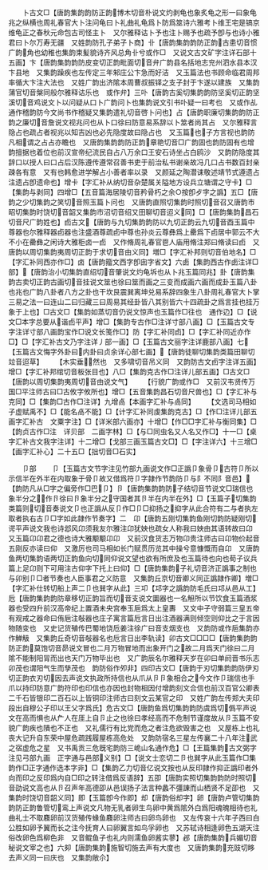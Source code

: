 <!-- { "loadSidebar": true } -->
　　卜古文□【唐韵集韵韵防正韵博木切音朴说文灼剥龟也象炙龟之形一曰象龟兆之纵横也周礼春官大卜注问龟曰卜礼曲礼龟爲卜防爲筮诗六雅考卜维王宅是镐京维龟正之春秋元命包古司怪主卜　又尔雅释诂卜予也注卜赐予也疏予卽与也诗小雅君曰卜尔万寿无疆　又姓韵防孔子弟子卜商】卝【唐韵集韵韵防正韵古患切音惯广韵角也幼稚也集韵束髪貌诗齐风总角卝兮或作□　又说文古文矿字注详石部十五画】卞【唐韵集韵韵防皮变切正韵毗面切音弁广韵县名括地志兖州泗水县本汉卞县地　又集韵躁疾也左传定三年邾庄公卞急而好洁　又玉篇法也书顾命临君周邦率循大卞注大法也　又姓广韵出济隂本周曹叔振铎之支子封于卞遂以建族　又集韵蒲官切音槃同般尔雅释诂乐也　或作弁】三卟【唐韵古奚切集韵韵防坚奚切正韵坚溪切音鸡说文卜以问疑从口卜广韵问卜也集韵说文引书卟疑一曰考也　又或作乩通作稽韵防今文尚书作稽疑又集韵遣礼切音啓卜问也】占【唐韵职廉切集韵韵防正韵之廉切音詹说文视兆问也从卜口徐曰防意易系辞以卜筮者尚其占　又尔雅释言隐占也疏占者视兆以知吉凶也必先隐度故曰隐占也　又玉篇也子方言视也韵防凡相谓之占占亦瞻也　又唐韵集韵韵防正韵章艳切音□广韵固也韵防固有也增韵擅据也着位也前汉宣帝纪流民自占八万余口王安石诗坐占白鸥沙　又韵防隐度其辞口以授人曰口占后汉陈遵传遵常召善书吏于前治私书谢亲故冯几口占书数百封亲疎各有意　又有也韩愈进学解占小善者率以录　又颜延之陶潜诔敬述靖节式遵遗占注遗占卽遗命也】增卡【字汇补从纳切音杂楚属关隘地方设兵立塘谓之守卡】□【集韵与剥同】四增□【五音篇海居陵切音矜骨朽之余○按卽歺字之譌】五□【唐韵之少切集韵之笑切音照玉篇卜问也　又唐韵直照切集韵时照切音召又唐韵市昭切集韵时饶切音韶又集韵市沼切音绍又田聊切音迢义同】□【唐韵集韵昌石切音尺广韵姓也】卣古文【唐韵与九切集韵韵防以九切正韵云九切音酉玉篇中尊器也尔雅释器卣器也注盛酒尊疏卣中尊也孙炎云尊彝爲上罍爲下卣居中郭云不大不小在罍彝之闲诗大雅秬卤一卣　又作脩周礼春官鬯人庙用脩注郑曰脩读曰卣　又唐韵以周切集韵夷周切正韵于求切音由义同】増□【字汇补邦则切音伯地名】□【字汇补同西亦作□】卤【唐韵籀文西字卽囱字省文】六卥【集韵西古作卥注详□部】【唐韵治小切集韵直绍切音肇说文灼龟坼也从卜兆玉篇同兆】卦【唐韵集韵古卖切正韵古画切音挂说文筮也徐曰筮而画之三变而成画六画而成卦玉篇八卦也兆也广韵八卦者八方之卦也干坎艮震巽离坤兑易系辞四象生八卦周礼春官大卜掌三易之法一曰连山二曰归藏三曰周易其经卦皆八其别皆六十四疏卦之爲言挂也挂万象于上也】□古文□【集韵如蒸切音仍说文惊声也玉篇作□往也　通作辸】□【说文□本字总要从谐卣平声】增□【集韵专古作□注详寸部八画】□【玉篇古文专字注详寸部八画韵宝作□说文长笺作□】防【字汇补同卣】□【字汇补同近亦作□】□【字汇补古文乃字注详丿部一画】□【玉篇古文丽字注详鹿部八画】七【玉篇古文悔字外卦曰内卦曰贞余详心部七画】【唐韵徒聊切集韵类篇田聊切竝音迢草】
　　【木实垂然也　又多啸切音吊义同　又韵防古文卣字注详五画】增□【字汇补邦绾切音板张目也】八□【集韵克古作□注详儿部五画】□古文□【唐韵以周切集韵夷周切音由说文气】
　　【行貌广韵或作□　又前汉韦贤传万国□平注师古曰□古攸字攸所也】增□【五音集韵昌石切音尺兽也】□【字汇补与克同】□【集韵□古作□注详】九增卨【本画字汇补与卨同】
　　【文选司马相如子虚赋禹不】□【能名卨不能】□【计字汇补同虔集韵克古】□【作□注详儿部五画字汇补古　文粟字注】□【详米部六画亦】十增□【作□□字汇补与衡同集】□【韵贞古作□注　详贝部　二画字林】□【与□同虫名又人名又作□】十一□【桌字汇补古文我字注详】十二增□【戈部三画玉篇古文□】□【字注详六】十三增□【画字汇补心】二十五□【拙切音□石实】

　　卩部
　　卩【玉篇古文节字注见竹部九画说文作□正譌卩象骨卩古符卩所以示信半在外半在内取象于骨卩故又借爲符卩字隷作节韵防卩与阝不同阝音邑】【韵防凡从□字之偏旁作□巴卩】卪【唐韵集韵韵防子结切音节说文□瑞信也象半分之作卪徐曰卪象半分之守国者其卪半在内半在外】□【玉篇子切集韵类篇则切音奏说文卩也正譌从反卩作□卩□抑扬之抑字从此合符有二与者执左取者执右古卩□字如此隷作节奏字】二　卬【唐韵五刚切集韵鱼刚切韵防疑刚切谔平声说文我也诗邶风卬须我友尔雅注卬犹姎也疏女人称我曰姎由其语转故曰卬　又玉篇卬卬君之德也诗大雅颙颙卬卬　又前汉食货志万物卬贵注师古曰卬物价起音五刚反亦读曰仰　又激厉也司马相如长门赋贯历览其中操兮意慷慨而自卬　又唐韵鱼两切集韵语两切正韵鱼向切同仰说文望也欲有所庶及也玉篇待也向也荀子议兵篇上足卬则下可用注古仰字下托上曰仰】□【唐韵集韵子礼切音济正譌事之制也与卯别卩□者节奏也人臣事君之义防意　又集韵丘京切音卿义同正譌隷作卿】増□【字汇补仕转切船上声二卩也巽字从此】三卭【邛字之譌韵防毛氏曰邛从邑从工】卮【唐韵集韵韵防章移切正韵旨而切音支说文圜器也一名觛所以节饮食玉篇酒浆器也受四升前汉高帝纪上置酒未央宫奉玉巵爲太上皇夀　又文中子守弱篇三皇五帝有观戒之器命曰侑巵注敧器也庄子寓言篇卮言日出注酒器满则倾空则仰比之于言因物随变也　又史记货殖传巴蜀地饶卮姜注徐广曰音支烟支也　又韵防或作巵集韵亦作觯觙　又集韵丘奇切音敧器名也卮言日出李轨读】卯古文□□□□【唐韵集韵韵防正韵莫饱切音昴说文冒也二月万物冒地而出象开门之故二月爲天门徐曰二月隂不能制阳冐而出也天门万物毕出也　又广韵辰名尔雅释天岁在卯曰单阏晋书乐志卯茂也谓阳气生而孳茂也　韵防俗作夘非】四印古文□【唐韵于刃切集韵韵防伊刃切正韵衣刃切因去声说文执政所持信也从爪从卪卪象相合之今文作卩瑞信也手爪以持印防意广韵符印也印信也亦因也封物相因付增韵刻文合信也前汉百官公卿表二千石皆银印二百石以上皆铜印注师古曰刻文云某官之印　又姓广韵左传郑大夫印段出自穆公子印以王父字爲氏】危古文□【唐韵鱼爲切集韵韵防虞爲切僞平声说文在高而惧也从厃人在厓上自卪止之也徐曰孝经高而不危制节谨度故从卪玉篇不安貌广韵疾也隤也不正也　又礼儒行有比党而危之者注危欲毁害之也　又屋栋上也礼丧大记升自东荣中屋危疏践履屋栋高危处　又韵防宿名三星左传襄二十八年注武之宿虚危之星　又书禹贡三危旣宅韵防三峗山名通作危】□【王篇集韵古文弼字注见弓部九画　正字通与邑部义别】□【说文士恋切二卪也巽字从此玉篇作□集韵作□正字通作选本字非】□【集韵乙力切音亿说文按也从反印隷作抑正譌印者外向而印之反印爲内自□印之转注借爲反语辞】五卲【唐韵实照切集韵韵防时照切音劭说文高也从卪召声年高德卲从邑误扬子法言种蠡不彊諌而山栖贤不足卲也　又集韵时饶切音韶义同】即【玉篇卽今作即】却【唐韵俗却字】卵【唐韵卢管切集韵韵防正韵鲁管切鸾上声说文凡物无乳者卵生鸟卵中黄爲隂外白爲阳魂魄相待也礼曲礼士不取麛卵前汉货殖传蝝鱼麛卵注师古曰卵鸟卵也　又左传哀十六年子西曰白公胜如卵予翼而长之注今抚育人曰卵翼言如鸟孚卵也　又苏轼诗相逢卵色五湖天注俗改卵色爲柳色非　又音鲲鱼子也礼内则濡鱼卵酱实蓼】邲【唐韵集韵兵媚切音秘说文宰之也】六卶【唐韵集韵施智切施去声有大度也　又唐韵集韵充豉切眵去声义同一曰庆也　又集韵敞尒】
